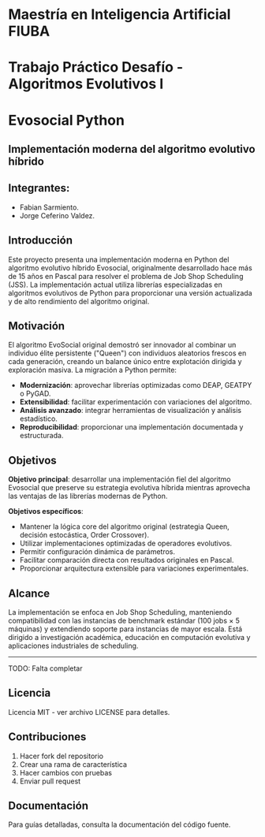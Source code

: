 # Maestría en Inteligencia Artificial FIUBA

# Trabajo Práctico Desafío - Algoritmos Evolutivos I

# Evosocial Python 
## Implementación moderna del algoritmo evolutivo híbrido

## Integrantes:

- Fabian Sarmiento.
- Jorge Ceferino Valdez.

## Introducción

Este proyecto presenta una implementación moderna en Python del algoritmo evolutivo híbrido Evosocial, originalmente desarrollado hace más de 15 años en Pascal para resolver el problema de Job Shop Scheduling (JSS). La implementación actual utiliza librerías especializadas en algoritmos evolutivos de Python para proporcionar una versión actualizada y de alto rendimiento del algoritmo original.

## Motivación

El algoritmo EvoSocial original demostró ser innovador al combinar un individuo élite persistente ("Queen") con individuos aleatorios frescos en cada generación, creando un balance único entre explotación dirigida y exploración masiva. La migración a Python permite:

- **Modernización**: aprovechar librerías optimizadas como DEAP, GEATPY o PyGAD.
- **Extensibilidad**: facilitar experimentación con variaciones del algoritmo.
- **Análisis avanzado**: integrar herramientas de visualización y análisis estadístico.
- **Reproducibilidad**: proporcionar una implementación documentada y estructurada.

## Objetivos

**Objetivo principal**: desarrollar una implementación fiel del algoritmo Evosocial que preserve su estrategia evolutiva híbrida mientras aprovecha las ventajas de las librerías modernas de Python.

**Objetivos específicos**:
- Mantener la lógica core del algoritmo original (estrategia Queen, decisión estocástica, Order Crossover).
- Utilizar implementaciones optimizadas de operadores evolutivos.
- Permitir configuración dinámica de parámetros.
- Facilitar comparación directa con resultados originales en Pascal.
- Proporcionar arquitectura extensible para variaciones experimentales.

## Alcance

La implementación se enfoca en Job Shop Scheduling, manteniendo compatibilidad con las instancias de benchmark estándar (100 jobs × 5 máquinas) y extendiendo soporte para instancias de mayor escala. Está dirigido a investigación académica, educación en computación evolutiva y aplicaciones industriales de scheduling.


---



TODO: Falta completar

## Licencia

Licencia MIT - ver archivo LICENSE para detalles.

## Contribuciones

1. Hacer fork del repositorio
2. Crear una rama de característica
3. Hacer cambios con pruebas
4. Enviar pull request

## Documentación

Para guías detalladas, consulta la documentación del código fuente.